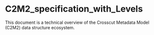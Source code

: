 # C2M2_specification_with_Levels

This document is a technical overview of the Crosscut Metadata Model (C2M2)
data structure ecosystem.
